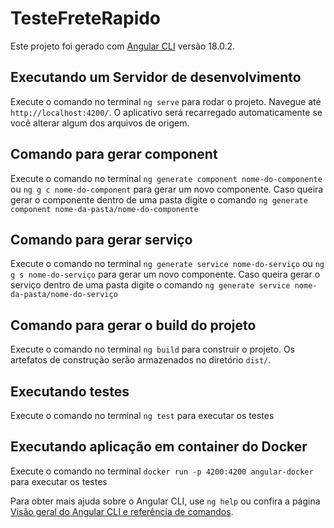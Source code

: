 # TesteFreteRapido

Este projeto foi gerado com [Angular CLI](https://github.com/angular/angular-cli) versão 18.0.2.

## Executando um Servidor de desenvolvimento

Execute o comando no terminal `ng serve` para rodar o projeto. Navegue até `http://localhost:4200/`. O aplicativo será recarregado automaticamente se você alterar algum dos arquivos de origem.

##  Comando para gerar component

Execute o comando no terminal `ng generate component nome-do-componente` ou `ng g c nome-do-component` para gerar um novo componente. Caso queira gerar o componente dentro de uma pasta digite o comando `ng generate component nome-da-pasta/nome-do-componente`

##  Comando para gerar serviço

Execute o comando no terminal `ng generate service nome-do-serviço` ou `ng g s nome-do-serviço` para gerar um novo componente. Caso queira gerar o serviço dentro de uma pasta digite o comando `ng generate service nome-da-pasta/nome-do-serviço`
  
## Comando para gerar o build do projeto

Execute o comando no terminal `ng build` para construir o projeto. Os artefatos de construção serão armazenados no diretório `dist/`.

## Executando testes 

Execute o comando no terminal `ng test` para executar os testes

## Executando aplicação em container do Docker 

Execute o comando no terminal `docker run -p 4200:4200 angular-docker` para executar os testes


Para obter mais ajuda sobre o Angular CLI, use `ng help` ou confira a página [Visão geral do Angular CLI e referência de comandos](https://angular.dev/tools/cli).
